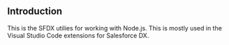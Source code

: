 ## Introduction

This is the SFDX utilies for working with Node.js. This is mostly used in the
Visual Studio Code extensions for Salesforce DX.